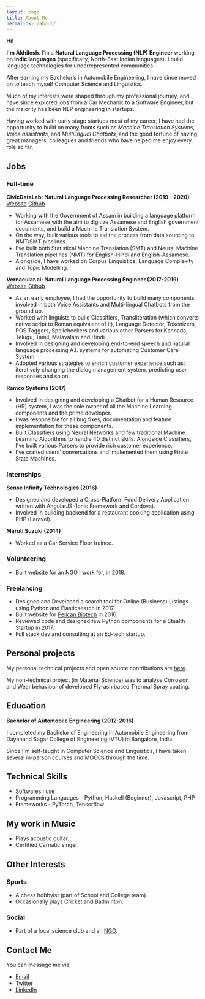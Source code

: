 ```yaml
---
layout: page
title: About Me
permalink: /about/
---
```


**Hi!**

**I'm Akhilesh**. I’m a **Natural Language Processing (NLP) Engineer** working on **Indic languages** (specifically, North-East Indian languages). I build language technologies for underrepresented communities.

After earning my Bachelor’s in Automobile Engineering, I have since moved on to teach myself Computer Science and Linguistics.

Much of my interests were shaped through my professional journey, and have since explored jobs from a Car Mechanic to a Software Engineer, but the majority has been NLP engineering in startups.

Having worked with early stage startups most of my career, I have had the opportunity to build on many fronts such as _Machine Translation Systems_, _Voice assistants_, and _Multilingual Chatbots_, and the good fortune of having great managers, colleagues and friends who have helped me enjoy every role so far.


## Jobs

### Full-time

**CivicDataLab: Natural Language Processing Researcher (2019 - 2020)** [Website](https://www.civicdatalab.in/) [Github](https://github.com/civicdatalab/)

- Working with the Government of Assam in building a language platform for Assamese with the aim to digitize Assamese and English government documents, and build a Machine Translation System.
- On the way, built various tools to aid the process from data sourcing to NMT/SMT pipelines.
- I've built both Statistical Machine Translation (SMT) and Neural Machine Translation pipelines (NMT) for English-Hindi and English-Assamese.
- Alongside, I have worked on Corpus Linguistics, Language Complexity and Topic Modelling.


**Vernacular.ai: Natural Language Processing Engineer (2017-2019)** [Website](https://vernacular.ai) [Github](https://github.com/vernacular-ai/)

- As an early employee, I had the opportunity to build many components involved in both Voice Assistants and Multi-lingual Chatbots from the ground up.
- Worked with linguists to build Classifiers, Transliteration (which converts native script to Roman equivalent of it), Language Detector, Tokenizers, POS Taggers, Spellcheckers and various other Parsers for Kannada, Telugu, Tamil, Malayalam and Hindi.
- Involved in designing and developing end-to-end speech and natural language processing A.I. systems for automating Customer Care System.
- Adopted various strategies to enrich customer experience such as: iteratively changing the dialog management system, predicting user responses and so on.


**Ramco Systems (2017)**

- Involved in designing and developing a Chatbot for a Human Resource (HR) system, I was the sole owner of all the Machine Learning components and the prime developer.
- I was responsible for all bug fixes, documentation and feature implementation for these components.
- Built Classifiers using Neural Networks and few traditional Machine Learning Algorithms to handle 40 distinct skills. Alongside Classifiers, I've built various Parsers to provide rich customer experience.
- I've crafted users’ conversations and implemented them using Finite State Machines.


### Internships

**Sense Infinity Technologies (2016)**

- Designed and developed a Cross-Platform Food Delivery Application written with AngularJS (Ionic Framework and Cordova).
- Involved in building backend for a restaurant booking application using PHP (Laravel).


**Maruti Suzuki (2014)**

- Worked as a Car Service Floor trainee.


### Volunteering

- Built website for an [NGO](http://panchajanya.org) I work for, in 2018.


### Freelancing

- Designed and Developed a search tool for Online (Business) Listings using Python and Elasticsearch in 2017.
- Built website for [Pelican Biotech](http://pelicanbiotech.com) in 2016.
- Reviewed code and designed few Python components for a Stealth Startup in 2017.
- Full stack dev and consulting at an Ed-tech startup.


## Personal projects

My personal technical projects and open source contributions are [here](https://github.com/akki2825).

My non-technical project (in Material Science) was to analyse Corrosion and Wear behaviour of developed Fly-ash based Thermal Spray coating.


## Education

**Bachelor of Automobile Engineering (2012-2016)**

I completed my Bachelor of Engineering in Automobile Engineering from Dayanand Sagar College of Engineering (VTU) in Bangalore, India.

Since I'm self-taught in Computer Science and Linguistics, I have taken several in-person courses and MOOCs through the time.


## Technical Skills

- [Softwares I use](https://akki2825.github.io/personal-config/2020/05/21/softwares-i-use.html)
- Programming Languages - Python, Haskell (Beginner), Javascript, PHP
- Frameworks - PyTorch, Tensorflow


## My work in Music

- Plays acoustic guitar.
- Certified Carnatic singer.


## Other Interests

### Sports

- A chess hobbyist (part of School and College team).
- Occasionally plays Cricket and Badminton.


### Social

- Part of a local science club and an [NGO](http://panchajanya.org).


## Contact Me

You can message me via:

- [Email](mailto:akki.kr94@gmail.com)
- [Twitter](https://twitter.com/Akhilesh_k_r)
- [LinkedIn](https://www.linkedin.com/in/akhilesh-kr/)
